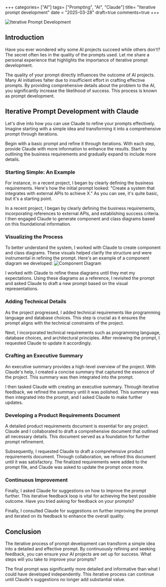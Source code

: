+++
categories= ["AI"]
tags= ["Prompting", "AI", "Claude"]
title= "Iterative prompt development"
date = "2025-03-28"
draft=true
comments=true
+++

![Iterative Prompt Development](https://www.cps.edu/contentassets/c9c5e83a44284b1ebbcf62835166d162/iterating-01.png)

## Introduction

Have you ever wondered why some AI projects succeed while others don't? The secret often lies in the quality of the prompts used. Let me share a personal experience that highlights the importance of iterative prompt development.

The quality of your prompt directly influences the outcome of AI projects. Many AI initiatives falter due to insufficient effort in crafting effective prompts. By providing comprehensive details about the problem to the AI, you significantly increase the likelihood of success. This process is known as prompt development.

## Iterative Prompt Development with Claude

Let's dive into how you can use Claude to refine your prompts effectively. Imagine starting with a simple idea and transforming it into a comprehensive prompt through iterations.

Begin with a basic prompt and refine it through iterations. With each step, provide Claude with more information to enhance the results. Start by outlining the business requirements and gradually expand to include more details.

### Starting Simple: An Example

For instance, in a recent project, I began by clearly defining the business requirements. Here's how the initial prompt looked: "Create a system that integrates with external APIs to achieve X." As you can see, it's quite basic, but it's a starting point.

In a recent project, I began by clearly defining the business requirements, incorporating references to external APIs, and establishing success criteria. I then engaged Claude to generate component and class diagrams based on this foundational information.

### Visualizing the Process

To better understand the system, I worked with Claude to create component and class diagrams. These visuals helped clarify the structure and were instrumental in refining the prompt. Here's an example of a component diagram we developed:
![Component Diagram](https://example.com/component-diagram.png)

I worked with Claude to refine these diagrams until they met my expectations. Using these diagrams as a reference, I revisited the prompt and asked Claude to draft a new prompt based on the visual representations.

### Adding Technical Details

As the project progressed, I added technical requirements like programming language and database choices. This step is crucial as it ensures the prompt aligns with the technical constraints of the project.

Next, I incorporated technical requirements such as programming language, database choices, and architectural principles. After reviewing the prompt, I requested Claude to update it accordingly.

### Crafting an Executive Summary

An executive summary provides a high-level overview of the project. With Claude's help, I created a concise summary that captured the essence of the project. This summary was then integrated into the prompt.

I then tasked Claude with creating an executive summary. Through iterative feedback, we refined the summary until it was polished. This summary was then integrated into the prompt, and I asked Claude to make further updates.

### Developing a Product Requirements Document

A detailed product requirements document is essential for any project. Claude and I collaborated to draft a comprehensive document that outlined all necessary details. This document served as a foundation for further prompt refinement.

Subsequently, I requested Claude to draft a comprehensive product requirements document. Through collaboration, we refined this document until it was satisfactory. The finalized requirements were added to the prompt file, and Claude was asked to update the prompt once more.

### Continuous Improvement

Finally, I asked Claude for suggestions on how to improve the prompt further. This iterative feedback loop is vital for achieving the best possible outcome. Have you tried asking for feedback on your prompts?

Finally, I consulted Claude for suggestions on further improving the prompt and iterated on its feedback to enhance the overall quality.

## Conclusion

The iterative process of prompt development can transform a simple idea into a detailed and effective prompt. By continuously refining and seeking feedback, you can ensure your AI projects are set up for success. What steps will you take to improve your prompts?

The final prompt was significantly more detailed and informative than what I could have developed independently. This iterative process can continue until Claude's suggestions no longer add substantial value.
